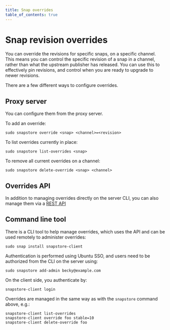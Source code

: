 ```yaml
---
title: Snap overrides
table_of_contents: true
---
```


# Snap revision overrides

You can override the revisions for specific snaps, on a specific
channel. This means you can control the specific revision of a snap in
a channel, rather than what the upstream publisher has released. You can
use this to effectively pin revisions, and control when you are ready to
upgrade to newer revisions.

There are a few different ways to configure overrides.

## Proxy server

You can configure them from the proxy server.

To add an override:

    sudo snapstore override <snap> <channel>=<revision>

To list overrides currently in place:

    sudo snapstore list-overrides <snap>

To remove all current overrides on a channel:

    sudo snapstore delete-override <snap> <channel>

## Overrides API

In addition to managing overrides directly on the server CLI, you
can also manage them via a [REST API](api-overrides.html)


## Command line tool

There is a CLI tool to help manage overrides, which uses the API and can
be used remotely to administer overrides:

    sudo snap install snapstore-client

Authentication is performed using Ubuntu SSO, and users need to be
authorized from the CLI on the server using:

    sudo snapstore add-admin becky@example.com

On the client side, you authenticate by:

    snapstore-client login

Overrides are managed in the same way as with the `snapstore` command
above, e.g.:

    snapstore-client list-overrides
    snapstore-client override foo stable=10
    snapstore-client delete-override foo
